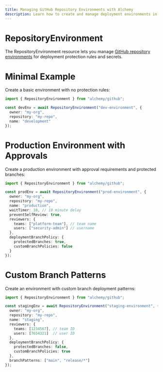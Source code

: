 ```yaml
---
title: Managing GitHub Repository Environments with Alchemy
description: Learn how to create and manage deployment environments in your GitHub repositories using Alchemy.
---
```


# RepositoryEnvironment

The RepositoryEnvironment resource lets you manage [GitHub repository environments](https://docs.github.com/en/actions/deployment/targeting-different-environments/using-environments-for-deployment) for deployment protection rules and secrets.

# Minimal Example

Create a basic environment with no protection rules:

```ts
import { RepositoryEnvironment } from "alchemy/github";

const devEnv = await RepositoryEnvironment("dev-environment", {
  owner: "my-org",
  repository: "my-repo", 
  name: "development"
});
```

# Production Environment with Approvals

Create a production environment with approval requirements and protected branches:

```ts
import { RepositoryEnvironment } from "alchemy/github";

const prodEnv = await RepositoryEnvironment("prod-environment", {
  owner: "my-org",
  repository: "my-repo",
  name: "production",
  waitTimer: 10, // 10 minute delay
  preventSelfReview: true,
  reviewers: {
    teams: ["platform-team"], // team name
    users: ["security-admin"] // username
  },
  deploymentBranchPolicy: {
    protectedBranches: true,
    customBranchPolicies: false
  }
});
```

# Custom Branch Patterns

Create an environment with custom branch deployment patterns:

```ts
import { RepositoryEnvironment } from "alchemy/github";

const stagingEnv = await RepositoryEnvironment("staging-environment", {
  owner: "my-org",
  repository: "my-repo",
  name: "staging",
  reviewers: {
    teams: [1234567], // team ID
    users: [7654321]  // user ID
  },
  deploymentBranchPolicy: {
    protectedBranches: false,
    customBranchPolicies: true
  },
  branchPatterns: ["main", "release/*"]
});
```